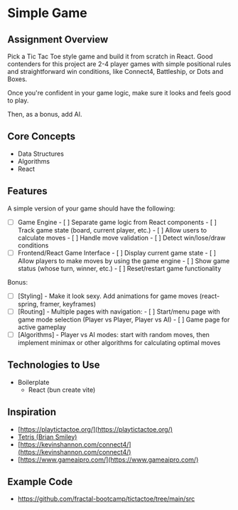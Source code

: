 # Simple Game

## Assignment Overview

Pick a Tic Tac Toe style game and build it from scratch in React. Good contenders for this project are 2-4 player games with simple positional rules and straightforward win conditions, like Connect4, Battleship, or Dots and Boxes.

Once you're confident in your game logic, make sure it looks and feels good to play.

Then, as a bonus, add AI.

## Core Concepts
- Data Structures  
- Algorithms
- React

## Features

A simple version of your game should have the following:
- [ ] Game Engine
      - [ ] Separate game logic from React components
      - [ ] Track game state (board, current player, etc.)
      - [ ] Allow users to calculate moves
      - [ ] Handle move validation
      - [ ] Detect win/lose/draw conditions
- [ ] Frontend/React Game Interface
      - [ ] Display current game state
      - [ ] Allow players to make moves by using the game engine
      - [ ] Show game status (whose turn, winner, etc.)
      - [ ] Reset/restart game functionality

Bonus:
- [ ] \[Styling\] - Make it look sexy. Add animations for game moves (react-spring, framer, keyframes)
- [ ] \[Routing\] - Multiple pages with navigation:
      - [ ] Start/menu page with game mode selection (Player vs Player, Player vs AI)
      - [ ] Game page for active gameplay
- [ ] \[Algorithms\] - Player vs AI modes: start with random moves, then implement minimax or other algorithms for calculating optimal moves

## Technologies to Use

- Boilerplate  
  - React (bun create vite)

## Inspiration
- [https://playtictactoe.org/](https://playtictactoe.org/)  
- [Tetris (Brian Smiley)](https://bs-tetris.netlify.app/)  
- [https://kevinshannon.com/connect4/](https://kevinshannon.com/connect4/)  
- [https://www.gameaipro.com/](https://www.gameaipro.com/)

## Example Code
- https://github.com/fractal-bootcamp/tictactoe/tree/main/src